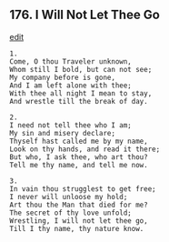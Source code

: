 
## 176.  I Will Not Let Thee Go
[edit](https://docs.google.com/document/d/1KH9qzC_PwaEyg5NaXuYsqf9Dx4MotEqO/edit?mode=html)



    1.
    Come, O thou Traveler unknown,
    Whom still I bold, but can not see;
    My company before is gone,
    And I am left alone with thee;
    With thee all night I mean to stay,
    And wrestle till the break of day.

    2.
    I need not tell thee who I am;
    My sin and misery declare;
    Thyself hast called me by my name,
    Look on thy hands, and read it there;
    But who, I ask thee, who art thou?
    Tell me thy name, and tell me now.

    3.
    In vain thou strugglest to get free;
    I never will unloose my hold;
    Art thou the Man that died for me?
    The secret of thy love unfold;
    Wrestling, I will not let thee go,
    Till I thy name, thy nature know.
